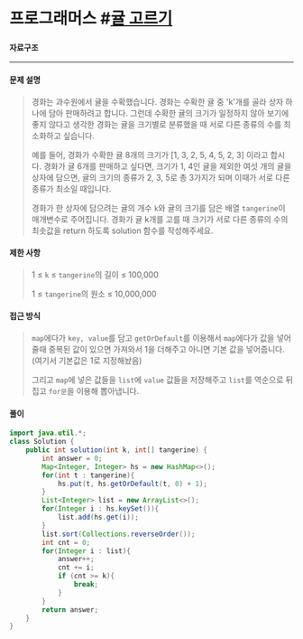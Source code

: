 # 프로그래머스 #[귤 고르기](https://school.programmers.co.kr/learn/courses/30/lessons/138476)

### `자료구조` 

---

#### 문제 설명

> 경화는 과수원에서 귤을 수확했습니다. 경화는 수확한 귤 중 'k'개를 골라 상자 하나에 담아 판매하려고 합니다. 그런데 수확한 귤의 크기가 일정하지 않아 보기에 좋지 않다고 생각한 경화는 귤을 크기별로 분류했을 때 서로 다른 종류의 수를 최소화하고 싶습니다.
>
> 예를 들어, 경화가 수확한 귤 8개의 크기가 [1, 3, 2, 5, 4, 5, 2, 3] 이라고 합시다. 경화가 귤 6개를 판매하고 싶다면, 크기가 1, 4인 귤을 제외한 여섯 개의 귤을 상자에 담으면, 귤의 크기의 종류가 2, 3, 5로 총 3가지가 되며 이때가 서로 다른 종류가 최소일 때입니다.
>
> 경화가 한 상자에 담으려는 귤의 개수 `k`와 귤의 크기를 담은 배열 `tangerine`이 매개변수로 주어집니다. 경화가 귤 k개를 고를 때 크기가 서로 다른 종류의 수의 최솟값을 return 하도록 solution 함수를 작성해주세요.

#### 제한 사항

> 1 ≤ `k` ≤ `tangerine`의 길이 ≤ 100,000
>
> 1 ≤ `tangerine`의 원소 ≤ 10,000,000

#### 접근 방식

> `map`에다가 `key, value`를 담고 `getOrDefault`를 이용해서 `map`에다가 값을 넣어줄때 중복된 값이 있으면 가져와서 1을 더해주고 아니면 기본 값을 넣어줍니다.(여기서 기본값은 1로 지정해놨음)
>
> 그리고 `map`에 넣은 값들을 `list`에 `value` 값들을 저장해주고 `list`를 역순으로 뒤집고 `for문`을 이용해 뽑아냅니다.

#### 풀이

```java
import java.util.*;
class Solution {
    public int solution(int k, int[] tangerine) {
        int answer = 0;
        Map<Integer, Integer> hs = new HashMap<>();
        for(int t : tangerine){
            hs.put(t, hs.getOrDefault(t, 0) + 1);
        }
        List<Integer> list = new ArrayList<>();
        for(Integer i : hs.keySet()){
            list.add(hs.get(i));
        }
        list.sort(Collections.reverseOrder());
        int cnt = 0;
        for(Integer i : list){
            answer++;
            cnt += i;
            if (cnt >= k){
                break;
            }
        }
        return answer;
    }
}
```

